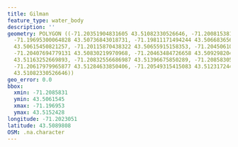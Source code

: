 ```yaml
---
title: Gilman
feature_type: water_body
description: ''
geometry: POLYGON ((-71.20351904831605 43.51082330526646, -71.2008153816297 43.50908032994394,
  -71.19695300064828 43.50736843018731, -71.19811171494244 43.50668365668993, -71.1991416832048
  43.50615450821257, -71.20115870438322 43.50655915158353, -71.20450610123389 43.50783531675415,
  -71.20407694779131 43.50830219970968, -71.20463484726658 43.50929820461206, -71.20527857742999
  43.51163252669893, -71.20832556686987 43.51396675850289, -71.20858305893523 43.51524276705379,
  -71.20617979965877 43.51284633850406, -71.20549315415083 43.51231724405218, -71.20351904831605
  43.51082330526646))
geo_error: 0.0
bbox:
  xmin: -71.2085831
  ymin: 43.5061545
  xmax: -71.196953
  ymax: 43.5152428
longitude: -71.2023051
latitude: 43.5089808
OSM: .na.character
---
```

